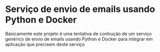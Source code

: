 # Serviço de envio de emails usando Python e Docker

Básicamente este projeto é uma tentativa de contrução de um serviço genérico de envio de emails usando Python e Docker para integrar em aplicação que precisem deste serviço
